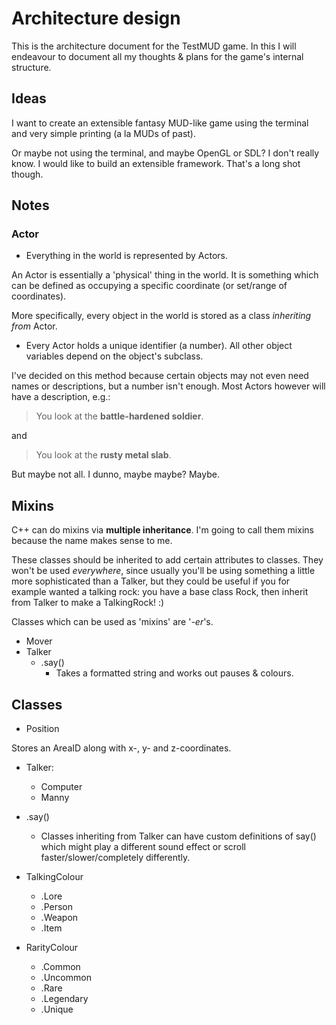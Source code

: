 Architecture design
===================

This is the architecture document for the TestMUD game. In this I will
endeavour to document all my thoughts & plans for the game's internal
structure.


Ideas
-----

I want to create an extensible fantasy MUD-like game using the terminal
and very simple printing (a la MUDs of past).

Or maybe not using the terminal, and maybe OpenGL or SDL? I don't really
know. I would like to build an extensible framework. That's a long shot
though.


Notes
-----

### Actor

  * Everything in the world is represented by Actors.

An Actor is essentially a 'physical' thing in the world. It is something
which can be defined as occupying a specific coordinate (or set/range of
coordinates).

More specifically, every object in the world is stored as a class
*inheriting from* Actor.

  * Every Actor holds a unique identifier (a number). All other
    object variables depend on the object's subclass.

I've decided on this method because certain objects may not even need
names or descriptions, but a number isn't enough.  Most Actors however
will have a description, e.g.:

  > You look at the **battle-hardened soldier**.

and

  > You look at the **rusty metal slab**.

But maybe not all. I dunno, maybe maybe? Maybe.


Mixins
------

C++ can do mixins via **multiple inheritance**. I'm going to call them
mixins because the name makes sense to me.

These classes should be inherited to add certain attributes to classes.
They won't be used *everywhere*, since usually you'll be using something
a little more sophisticated than a Talker, but they could be useful if
you for example wanted a talking rock: you have a base class Rock, then
inherit from Talker to make a TalkingRock! :)

Classes which can be used as 'mixins' are '*-er*'s.

  * Mover
  * Talker
    * .say()
      * Takes a formatted string and works out pauses & colours.


Classes
-------

  * Position

Stores an AreaID along with x-, y- and z-coordinates.

  * Talker:
      * Computer
      * Manny

  * .say()
    * Classes inheriting from Talker can have custom definitions of
      say() which might play a different sound effect or scroll
      faster/slower/completely differently.

  * TalkingColour
    * .Lore
    * .Person
    * .Weapon
    * .Item

  * RarityColour
    * .Common
    * .Uncommon
    * .Rare
    * .Legendary
    * .Unique
